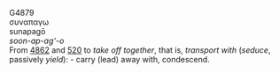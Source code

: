 <body>
  <p>G4879<br>  συναπαγω  <br> sunapagō  <br><i>soon-ap-ag‘-o </i><br>From <a href="g4862.htm">4862</a> and <a href="g0520.htm">520</a>  to <i>take</i> <i>off</i> <i>together</i>, that is, <i>transport</i> <i>with</i> (<i>seduce</i>, passively <i>yield</i>): - carry (lead) away with, condescend.<br></p>
 </body>
